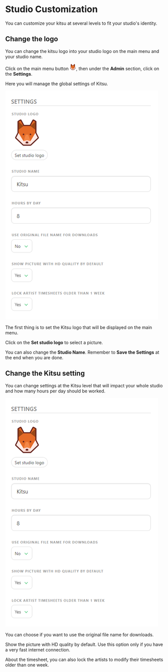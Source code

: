 # Studio Customization

You can customize your kitsu at several levels to fit your studio's identity.

## Change the logo

You can change the kitsu logo into your studio logo on the main menu and your studio name.

Click on the main menu button 
![Main Menu Button](../img/getting-started/main_button.png), then under the **Admin** section, click on the **Settings**.

Here you will manage the global settings of Kitsu.

![Kitsu Settings](../img/getting-started/kitsu_setting.png)

The first thing is to set the Kitsu logo that will be displayed on the main menu.

Click on the **Set studio logo** to select a picture.

You can also change the **Studio Name**. Remember to **Save the Settings** at the end when you are done.

## Change the Kitsu setting

You can change settings at the Kitsu level that will impact your whole studio and how many hours per day should be worked.

![Kitsu Settings](../img/getting-started/kitsu_setting.png)

You can choose if you want to use the original file name for downloads.

Show the picture with HD quality by default. Use this option only if you have a very fast internet connection.

About the timesheet, you can also lock the artists to modify their timesheets older than one week.



